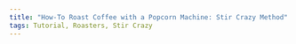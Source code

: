 ```yaml
---
title: "How-To Roast Coffee with a Popcorn Machine: Stir Crazy Method"
tags: Tutorial, Roasters, Stir Crazy
---
```

